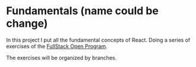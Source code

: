 # Fundamentals (name could be change)

In this project I put all the fundamental concepts of React.
Doing a series of exercises of the [FullStack Open Program](https://fullstackopen.com/).

The exercises will be organized by branches.
